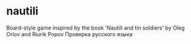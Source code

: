 nautili
=======

Board-style game inspired by the book 'Nautili and tin soldiers' by Oleg Orlov and Riurik Popov
Проверка русского языка
